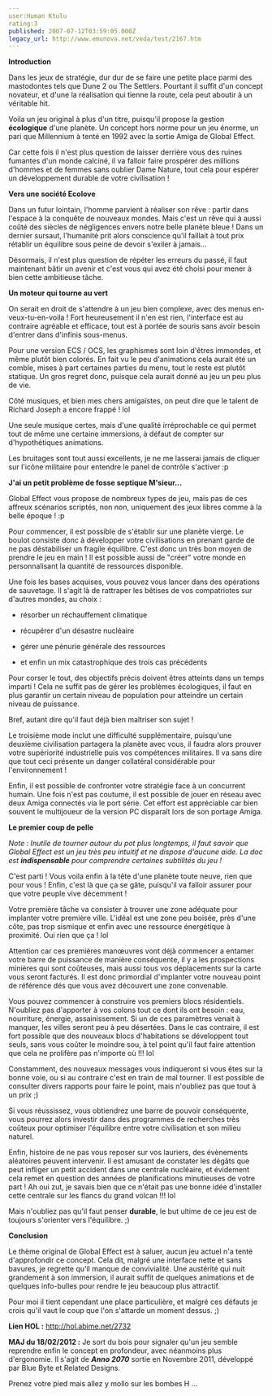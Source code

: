 ```yaml
---
user:Human Ktulu
rating:3
published: 2007-07-12T03:59:05.000Z
legacy_url: http://www.emunova.net/veda/test/2167.htm
---
```

**Introduction**  

  

Dans les jeux de stratégie, dur dur de se faire une petite place parmi des mastodontes tels que Dune 2 ou The Settlers. Pourtant il suffit d'un concept novateur, et d'une la réalisation qui tienne la route, cela peut aboutir à un véritable hit.  

Voila un jeu original à plus d'un titre, puisqu'il propose la gestion **écologique** d'une planète. Un concept hors norme pour un jeu énorme, un pari que Millennium à tenté en 1992 avec la sortie Amiga de Global Effect.  

  

Car cette fois il n'est plus question de laisser derrière vous des ruines fumantes d'un monde calciné, il va falloir faire prospérer des millions d'hommes et de femmes sans oublier Dame Nature, tout cela pour espérer un développement durable de votre civilisation !  

  

  

**Vers une société Ecolove**  

  

Dans un futur lointain, l'homme parvient à réaliser son rêve : partir dans l'espace à la conquête de nouveaux mondes. Mais c'est un rêve qui à aussi coûté des siècles de négligences envers notre belle planète bleue ! Dans un dernier sursaut, l'humanité prit alors conscience qu'il faillait à tout prix rétablir un équilibre sous peine de devoir s'exiler à jamais...  

  

Désormais, il n'est plus question de répéter les erreurs du passé, il faut maintenant bâtir un avenir et c'est vous qui avez été choisi pour mener à bien cette ambitieuse tâche.  

  

  

**Un moteur qui tourne au vert**  

  

On serait en droit de s'attendre à un jeu bien complexe, avec des menus en-veux-tu-en-voila ! Fort heureusement il n'en est rien, l'interface est au contraire agréable et efficace, tout est à portée de souris sans avoir besoin d'entrer dans d'infinis sous-menus.  

  

Pour une version ECS / OCS, les graphismes sont loin d'êtres immondes, et même plutôt bien colorés. En fait vu le peu d'animations cela aurait été un comble, mises à part certaines parties du menu, tout le reste est plutôt statique. Un gros regret donc, puisque cela aurait donné au jeu un peu plus de vie.  

  

Côté musiques, et bien mes chers amigaïstes, on peut dire que le talent de Richard Joseph a encore frappé ! lol  

Une seule musique certes, mais d'une qualité irréprochable ce qui permet tout de même une certaine immersions, à défaut de compter sur d'hypothétiques animations.  

Les bruitages sont tout aussi excellents, je ne me lasserai jamais de cliquer sur l'icône militaire pour entendre le panel de contrôle s'activer :p  

  

  

**J'ai un petit problème de fosse septique M'sieur...**  

  

Global Effect vous propose de nombreux types de jeu, mais pas de ces affreux scénarios scriptés, non non, uniquement des jeux libres comme à la belle époque ! :p  

  

Pour commencer, il est possible de s'établir sur une planète vierge. Le boulot consiste donc à développer votre civilisations en prenant garde de ne pas déstabiliser un fragile équilibre. C'est donc un très bon moyen de prendre le jeu en main ! Il est possible aussi de "créer" votre monde en personnalisant la quantité de ressources disponible.  

  

Une fois les bases acquises, vous pouvez vous lancer dans des opérations de sauvetage. Il s'agit là de rattraper les bêtises de vos compatriotes sur d'autres mondes, au choix :  

- résorber un réchauffement climatique  

- récupérer d'un désastre nucléaire  

- gérer une pénurie générale des ressources  

- et enfin un mix catastrophique des trois cas précédents  

Pour corser le tout, des objectifs précis doivent êtres atteints dans un temps imparti ! Cela ne suffit pas de gérer les problèmes écologiques, il faut en plus garantir un certain niveau de population pour atteindre un certain niveau de puissance.  

Bref, autant dire qu'il faut déjà bien maîtriser son sujet !  

  

Le troisième mode inclut une difficulté supplémentaire, puisqu'une deuxième civilisation partagera la planète avec vous, il faudra alors prouver votre supériorité industrielle puis vos compétences militaires. Il va sans dire que tout ceci présente un danger collatéral considérable pour l'environnement !  

  

Enfin, il est possible de confronter votre stratégie face à un concurrent humain. Une fois n'est pas coutume, il est possible de jouer en réseau avec deux Amiga connectés via le port série. Cet effort est appréciable car bien souvent le multijoueur de la version PC disparaît lors de son portage Amiga.  

  

  

**Le premier coup de pelle**  

  

_Note : Inutile de tourner autour du pot plus longtemps, il faut savoir que Global Effect est un jeu très peu intuitif et ne dispose d'aucune aide. La doc est **indispensable** pour comprendre certaines subtilités du jeu !_  

  

C'est parti ! Vous voila enfin à la tête d'une planète toute neuve, rien que pour vous ! Enfin, c'est là que ça se gâte, puisqu'il va falloir assurer pour que votre peuple vive décemment !  

  

Votre première tâche va consister à trouver une zone adéquate pour implanter votre première ville. L'idéal est une zone peu boisée, près d'une côte, pas trop sismique et enfin avec une ressource énergétique à proximité. Oui rien que ça ! lol  

Attention car ces premières manœuvres vont déjà commencer a entamer votre barre de puissance de manière conséquente, il y a les prospections minières qui sont coûteuses, mais aussi tous vos déplacements sur la carte vous seront facturés. Il est donc primordial d'implanter votre nouveau point de référence dés que vous avez découvert une zone convenable.  

  

Vous pouvez commencer à construire vos premiers blocs résidentiels. N'oubliez pas d'apporter à vos colons tout ce dont ils ont besoin : eau, nourriture, énergie, assainissement. Si un de ces paramètres venait à manquer, les villes seront peu à peu désertées. Dans le cas contraire, il est fort possible que des nouveaux blocs d'habitations se développent tout seuls, sans vous coûter le moindre sou, à tel point qu'il faut faire attention que cela ne prolifère pas n'importe où !!! lol  

  

Constamment, des nouveaux messages vous indiqueront si vous êtes sur la bonne voie, ou si au contraire c'est en train de mal tourner. Il est possible de consulter divers rapports pour faire le point, mais n'oubliez pas que tout à un prix ;)  

  

Si vous réussissez, vous obtiendrez une barre de pouvoir conséquente, vous pourrez alors investir dans des programmes de recherches très coûteux pour optimiser l'équilibre entre votre civilisation et son milieu naturel.  

  

Enfin, histoire de ne pas vous reposer sur vos lauriers, des évènements aléatoires peuvent intervenir. Il est amusant de constater les dégâts que peut infliger un petit accident dans une centrale nucléaire, et évidement cela remet en question des années de planifications minutieuses de votre part ! Ah oui zut, je savais bien que ce n'était pas une bonne idée d'installer cette centrale sur les flancs du grand volcan !!! lol  

  

Mais n'oubliez pas qu'il faut penser **durable**, le but ultime de ce jeu est de toujours s'orienter vers l'équilibre. ;)  

  

  

**Conclusion**  

  

Le thème original de Global Effect est à saluer, aucun jeu actuel n'a tenté d'approfondir ce concept. Cela dit, malgré une interface nette et sans bavures, je regrette qu'il manque de convivialité. Une austérité qui nuit grandement à son immersion, il aurait suffit de quelques animations et de quelques info-bulles pour rendre le jeu beaucoup plus attractif.  

  

Pour moi il tient cependant une place particulière, et malgré ces défauts je crois qu'il vaut le coup que l'on s'attarde un moment dessus. ;)  

  

  

**Lien HOL :** http://hol.abime.net/2732  

  

  

**MAJ du 18/02/2012 :** Je sort du bois pour signaler qu'un jeu semble reprendre enfin le concept en profondeur, avec néanmoins plus d'ergonomie. Il s'agit de _**Anno 2070**_ sortie en Novembre 2011, développé par Blue Byte et Related Designs.  

Prenez votre pied mais allez y mollo sur les bombes H ...